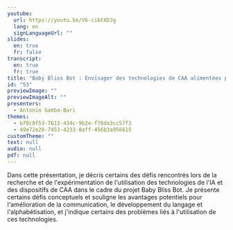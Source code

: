 ```yaml
---
youtube:
  url: https://youtu.be/V6-cibtXDJg
  lang: en
  signLanguageUrl: ""
slides:
  en: true
  fr: false
transcript:
  en: true
  fr: true
title: "Baby Bliss Bot : Envisager des technologies de CAA alimentées par l'IA pour la communication, le développement du langage et l'alphabétisation"
id: "53"
previewImage: ""
previewImageAlt: ""
presenters:
  - Antonio Gamba-Bari
themes:
  - b70c8f53-7613-434c-9b2e-f76da3cc57f3
  - 49e72e28-7453-4233-8aff-456b3a956615
customTheme: ""
text: null
audio: null
pdf: null
---
```

Dans cette présentation, je décris certains des défis rencontrés lors de la recherche et de l'expérimentation de l'utilisation des technologies de l'IA et des dispositifs de CAA dans le cadre du projet Baby Bliss Bot. Je présente certains défis conceptuels et souligne les avantages potentiels pour l'amélioration de la communication, le développement du langage et l'alphabétisation, et j'indique certains des problèmes liés à l'utilisation de ces technologies.
